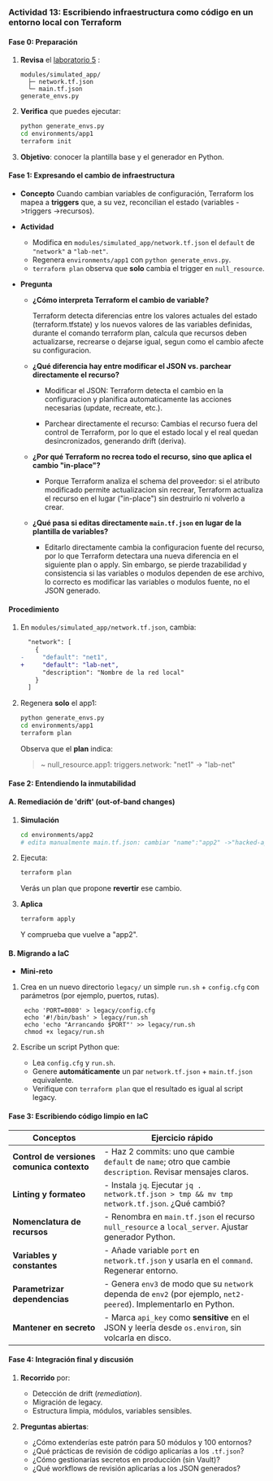 ### Actividad 13: Escribiendo infraestructura como código en un entorno local con Terraform

#### Fase 0: Preparación 

1. **Revisa** el [laboratorio 5](https://github.com/kapumota/Curso-CC3S2/tree/main/labs/Laboratorio5)  :

   ```
   modules/simulated_app/
     ├─ network.tf.json
     └─ main.tf.json
   generate_envs.py
   ```
2. **Verifica** que puedes ejecutar:

   ```bash
   python generate_envs.py
   cd environments/app1
   terraform init
   ```
3. **Objetivo**: conocer la plantilla base y el generador en Python.

####  Fase 1: Expresando el cambio de infraestructura

* **Concepto**
Cuando cambian variables de configuración, Terraform los mapea a **triggers** que, a su vez, reconcilian el estado (variables ->triggers ->recursos).

* **Actividad**

  - Modifica en `modules/simulated_app/network.tf.json` el `default` de `"network"` a `"lab-net"`.
  - Regenera `environments/app1` con `python generate_envs.py`.
  - `terraform plan` observa que **solo** cambia el trigger en `null_resource`.

* **Pregunta**

  * **¿Cómo interpreta Terraform el cambio de variable?**

    Terraform detecta diferencias entre los valores actuales del estado (terraform.tfstate) y los nuevos valores de las variables definidas, durante el comando terraform plan, calcula que recursos deben actualizarse, recrearse o dejarse igual, segun como el cambio afecte su configuracion.

  * **¿Qué diferencia hay entre modificar el JSON vs. parchear directamente el recurso?**

    * Modificar el JSON: Terraform detecta el cambio en la configuracion y planifica automaticamente las acciones necesarias (update, recreate, etc.).

    * Parchear directamente el recurso: Cambias el recurso fuera del control de Terraform, por lo que el estado local y el real quedan desincronizados, generando drift (deriva).

  * **¿Por qué Terraform no recrea todo el recurso, sino que aplica el cambio "in-place"?**

    * Porque Terraform analiza el schema del proveedor: si el atributo modificado permite actualizacion sin recrear, Terraform actualiza el recurso en el lugar ("in-place") sin destruirlo ni volverlo a crear.

  * **¿Qué pasa si editas directamente `main.tf.json` en lugar de la plantilla de variables?**
    
    * Editarlo directamente cambia la configuracion fuente del recurso, por lo que Terraform detectara una nueva diferencia en el siguiente plan o apply. Sin embargo, se pierde trazabilidad y consistencia si las variables o modulos dependen de ese archivo, lo correcto es modificar las variables o modulos fuente, no el JSON generado. 

#### Procedimiento

1. En `modules/simulated_app/network.tf.json`, cambia:

   ```diff
     "network": [
       {
   -     "default": "net1",
   +     "default": "lab-net",
         "description": "Nombre de la red local"
       }
     ]
   ```
2. Regenera **solo** el app1:

   ```bash
   python generate_envs.py
   cd environments/app1
   terraform plan
   ```

   Observa que el **plan** indica:

   > \~ null\_resource.app1: triggers.network: "net1" -> "lab-net"

#### Fase 2: Entendiendo la inmutabilidad

#### A. Remediación de 'drift' (out-of-band changes)

1. **Simulación**

   ```bash
   cd environments/app2
   # edita manualmente main.tf.json: cambiar "name":"app2" ->"hacked-app"
   ```
2. Ejecuta:

   ```bash
   terraform plan
   ```

    Verás un plan que propone **revertir** ese cambio.
3. **Aplica**

   ```bash
   terraform apply
   ```
    Y comprueba que vuelve a "app2".
   

#### B. Migrando a IaC

* **Mini-reto**
 1. Crea en un nuevo directorio `legacy/` un simple `run.sh` + `config.cfg` con parámetros (por ejemplo, puertos, rutas).

    ```
     echo 'PORT=8080' > legacy/config.cfg
     echo '#!/bin/bash' > legacy/run.sh
     echo 'echo "Arrancando $PORT"' >> legacy/run.sh
     chmod +x legacy/run.sh
     ```
  2. Escribe un script Python que:

     * Lea `config.cfg` y `run.sh`.
     * Genere **automáticamente** un par `network.tf.json` + `main.tf.json` equivalente.
     * Verifique con `terraform plan` que el resultado es igual al script legacy.

#### Fase 3: Escribiendo código limpio en IaC 

| Conceptos                       | Ejercicio rápido                                                                                               |
| ------------------------------------------ | -------------------------------------------------------------------------------------------------------------- |
| **Control de versiones comunica contexto** | - Haz 2 commits: uno que cambie `default` de `name`; otro que cambie `description`. Revisar mensajes claros. |
| **Linting y formateo**                     | - Instala `jq`. Ejecutar `jq . network.tf.json > tmp && mv tmp network.tf.json`. ¿Qué cambió?                 |
| **Nomenclatura de recursos**               | - Renombra en `main.tf.json` el recurso `null_resource` a `local_server`. Ajustar generador Python.           |
| **Variables y constantes**                 | - Añade variable `port` en `network.tf.json` y usarla en el `command`. Regenerar entorno.                     |
| **Parametrizar dependencias**              | - Genera `env3` de modo que su `network` dependa de `env2` (por ejemplo, `net2-peered`). Implementarlo en Python.    |
| **Mantener en secreto**                    | - Marca `api_key` como **sensitive** en el JSON y leerla desde `os.environ`, sin volcarla en disco.           |

#### Fase 4: Integración final y discusión

1. **Recorrido** por:

   * Detección de drift (*remediation*).
   * Migración de legacy.
   * Estructura limpia, módulos, variables sensibles.
2. **Preguntas abiertas**:

   * ¿Cómo extenderías este patrón para 50 módulos y 100 entornos?
   * ¿Qué prácticas de revisión de código aplicarías a los `.tf.json`?
   * ¿Cómo gestionarías secretos en producción (sin Vault)?
   * ¿Qué workflows de revisión aplicarías a los JSON generados?


